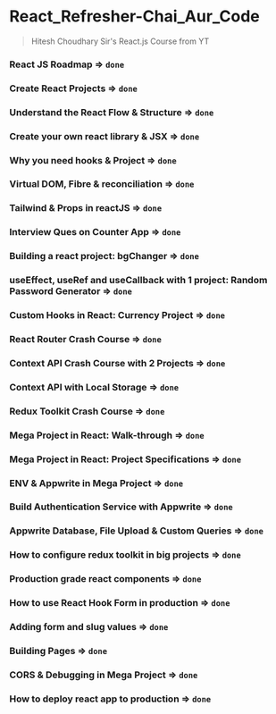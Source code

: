 # React_Refresher-Chai_Aur_Code

> Hitesh Choudhary Sir's React.js Course from YT

### React JS Roadmap => `done` 

### Create React Projects => `done`

### Understand the React Flow & Structure => `done`

### Create your own react library & JSX => `done`

### Why you need hooks & Project => `done`

### Virtual DOM, Fibre & reconciliation => `done`

### Tailwind & Props in reactJS => `done`

### Interview Ques on Counter App => `done`

### Building a react project: bgChanger => `done`

### useEffect, useRef and useCallback with 1 project: Random Password Generator => `done`

### Custom Hooks in React: Currency Project => `done`

### React Router Crash Course => `done`

### Context API Crash Course with 2 Projects => `done`

### Context API with Local Storage => `done`

### Redux Toolkit Crash Course => `done`

### Mega Project in React: Walk-through => `done`

### Mega Project in React: Project Specifications => `done`

### ENV & Appwrite in Mega Project => `done`

### Build Authentication Service with Appwrite => `done`

### Appwrite Database, File Upload & Custom Queries => `done`

### How to configure redux toolkit in big projects => `done`

### Production grade react components => `done`

### How to use React Hook Form in production => `done`

### Adding form and slug values => `done`

### Building Pages => `done`

### CORS & Debugging in Mega Project => `done`

### How to deploy react app to production => `done`
